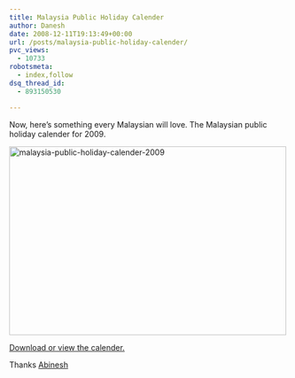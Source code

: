 ```yaml
---
title: Malaysia Public Holiday Calender
author: Danesh
date: 2008-12-11T19:13:49+00:00
url: /posts/malaysia-public-holiday-calender/
pvc_views:
  - 10733
robotsmeta:
  - index,follow
dsq_thread_id:
  - 893150530

---
```

Now, here&#8217;s something every Malaysian will love. The Malaysian public holiday calender for 2009.

<img loading="lazy" src="/wp-content/uploads/2008/12/screenshot-malaysia-public-holiday-calender-2009-mozilla-firefox-500x341.png" alt="malaysia-public-holiday-calender-2009" title="malaysia-public-holiday-calender-2009" width="500" height="341" class="alignnone size-medium wp-image-1056" srcset="/wp-content/uploads/2008/12/screenshot-malaysia-public-holiday-calender-2009-mozilla-firefox-500x341.png 500w, /wp-content/uploads/2008/12/screenshot-malaysia-public-holiday-calender-2009-mozilla-firefox.png 578w" sizes="(max-width: 500px) 100vw, 500px" /> 

[Download or view the calender.][1]

Thanks [Abinesh][2]

 [1]: http://www.scribd.com/doc/8837419/Malaysia-Public-Holiday-Calender-2009
 [2]: http://www.abinesh.com/delirium/posts/malaysian-public-holidays-2009/